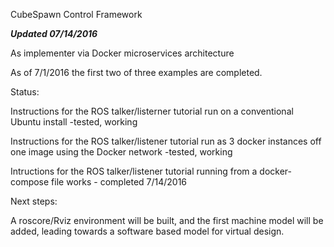 CubeSpawn Control Framework 

***Updated 07/14/2016***

As implementer via Docker microservices architecture

As of 7/1/2016 the first two of three examples are completed.

Status:

Instructions for the ROS talker/listerner tutorial run on a conventional Ubuntu install -tested, working

Instructions for the ROS talker/listener tutorial run as 3 docker instances off one image using the Docker network -tested, working

Intructions for the ROS talker/listener tutorial running from a docker-compose file works - completed 7/14/2016

Next steps:

A roscore/Rviz environment will be built, and the first machine model will be added, leading towards a software based model for virtual design.



